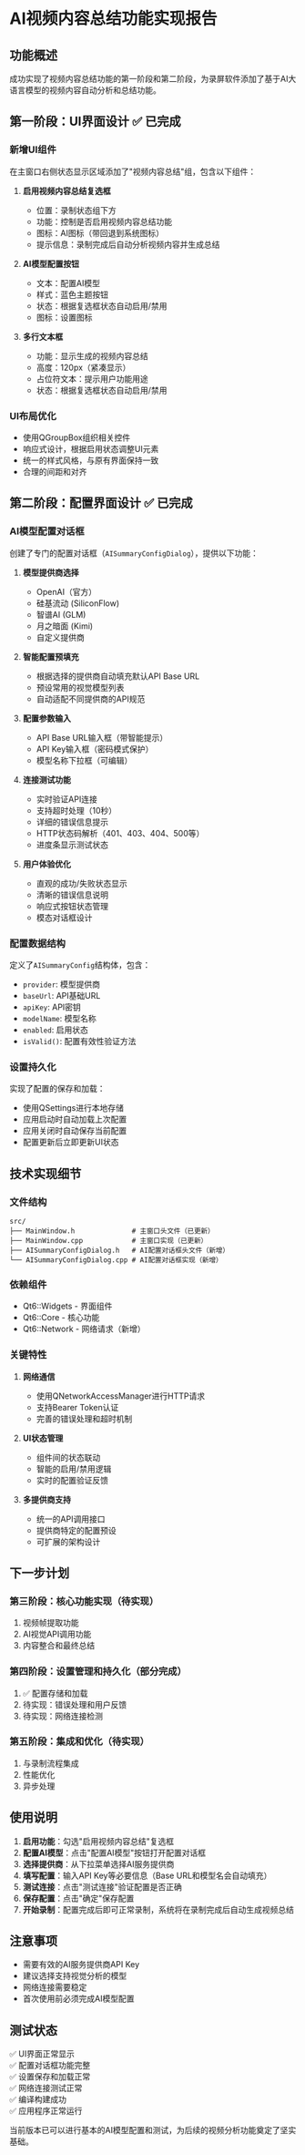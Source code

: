 # AI视频内容总结功能实现报告

## 功能概述

成功实现了视频内容总结功能的第一阶段和第二阶段，为录屏软件添加了基于AI大语言模型的视频内容自动分析和总结功能。

## 第一阶段：UI界面设计 ✅ 已完成

### 新增UI组件

在主窗口右侧状态显示区域添加了"视频内容总结"组，包含以下组件：

1. **启用视频内容总结复选框**
   - 位置：录制状态组下方
   - 功能：控制是否启用视频内容总结功能
   - 图标：AI图标（带回退到系统图标）
   - 提示信息：录制完成后自动分析视频内容并生成总结

2. **AI模型配置按钮**
   - 文本：配置AI模型
   - 样式：蓝色主题按钮
   - 状态：根据复选框状态自动启用/禁用
   - 图标：设置图标

3. **多行文本框**
   - 功能：显示生成的视频内容总结
   - 高度：120px（紧凑显示）
   - 占位符文本：提示用户功能用途
   - 状态：根据复选框状态自动启用/禁用

### UI布局优化

- 使用QGroupBox组织相关控件
- 响应式设计，根据启用状态调整UI元素
- 统一的样式风格，与原有界面保持一致
- 合理的间距和对齐

## 第二阶段：配置界面设计 ✅ 已完成

### AI模型配置对话框

创建了专门的配置对话框（`AISummaryConfigDialog`），提供以下功能：

1. **模型提供商选择**
   - OpenAI（官方）
   - 硅基流动 (SiliconFlow)
   - 智谱AI (GLM)
   - 月之暗面 (Kimi)
   - 自定义提供商

2. **智能配置预填充**
   - 根据选择的提供商自动填充默认API Base URL
   - 预设常用的视觉模型列表
   - 自动适配不同提供商的API规范

3. **配置参数输入**
   - API Base URL输入框（带智能提示）
   - API Key输入框（密码模式保护）
   - 模型名称下拉框（可编辑）

4. **连接测试功能**
   - 实时验证API连接
   - 支持超时处理（10秒）
   - 详细的错误信息提示
   - HTTP状态码解析（401、403、404、500等）
   - 进度条显示测试状态

5. **用户体验优化**
   - 直观的成功/失败状态显示
   - 清晰的错误信息说明
   - 响应式按钮状态管理
   - 模态对话框设计

### 配置数据结构

定义了`AISummaryConfig`结构体，包含：
- `provider`: 模型提供商
- `baseUrl`: API基础URL
- `apiKey`: API密钥
- `modelName`: 模型名称
- `enabled`: 启用状态
- `isValid()`: 配置有效性验证方法

### 设置持久化

实现了配置的保存和加载：
- 使用QSettings进行本地存储
- 应用启动时自动加载上次配置
- 应用关闭时自动保存当前配置
- 配置更新后立即更新UI状态

## 技术实现细节

### 文件结构
```
src/
├── MainWindow.h              # 主窗口头文件（已更新）
├── MainWindow.cpp            # 主窗口实现（已更新）
├── AISummaryConfigDialog.h   # AI配置对话框头文件（新增）
└── AISummaryConfigDialog.cpp # AI配置对话框实现（新增）
```

### 依赖组件
- Qt6::Widgets - 界面组件
- Qt6::Core - 核心功能
- Qt6::Network - 网络请求（新增）

### 关键特性

1. **网络通信**
   - 使用QNetworkAccessManager进行HTTP请求
   - 支持Bearer Token认证
   - 完善的错误处理和超时机制

2. **UI状态管理**
   - 组件间的状态联动
   - 智能的启用/禁用逻辑
   - 实时的配置验证反馈

3. **多提供商支持**
   - 统一的API调用接口
   - 提供商特定的配置预设
   - 可扩展的架构设计

## 下一步计划

### 第三阶段：核心功能实现（待实现）
1. 视频帧提取功能
2. AI视觉API调用功能  
3. 内容整合和最终总结

### 第四阶段：设置管理和持久化（部分完成）
1. ✅ 配置存储和加载
2. 待实现：错误处理和用户反馈
3. 待实现：网络连接检测

### 第五阶段：集成和优化（待实现）
1. 与录制流程集成
2. 性能优化
3. 异步处理

## 使用说明

1. **启用功能**：勾选"启用视频内容总结"复选框
2. **配置AI模型**：点击"配置AI模型"按钮打开配置对话框
3. **选择提供商**：从下拉菜单选择AI服务提供商
4. **填写配置**：输入API Key等必要信息（Base URL和模型名会自动填充）
5. **测试连接**：点击"测试连接"验证配置是否正确
6. **保存配置**：点击"确定"保存配置
7. **开始录制**：配置完成后即可正常录制，系统将在录制完成后自动生成视频总结

## 注意事项

- 需要有效的AI服务提供商API Key
- 建议选择支持视觉分析的模型
- 网络连接需要稳定
- 首次使用前必须完成AI模型配置

## 测试状态

✅ UI界面正常显示  
✅ 配置对话框功能完整  
✅ 设置保存和加载正常  
✅ 网络连接测试正常  
✅ 编译构建成功  
✅ 应用程序正常运行  

当前版本已可以进行基本的AI模型配置和测试，为后续的视频分析功能奠定了坚实基础。
